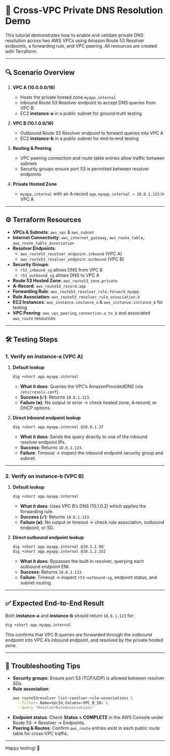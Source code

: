# 🚀 Cross-VPC Private DNS Resolution Demo

This tutorial demonstrates how to enable and validate private DNS resolution across two AWS VPCs using Amazon Route 53 Resolver endpoints, a forwarding rule, and VPC peering. All resources are created with Terraform.

---

## 🔍 Scenario Overview

1. **VPC A (10.0.0.0/16)**  
   - Hosts the private hosted zone `myapp.internal`  
   - Inbound Route 53 Resolver endpoint to accept DNS queries from VPC B  
   - EC2 **instance‑a** in a public subnet for ground‑truth testing

2. **VPC B (10.1.0.0/16)**  
   - Outbound Route 53 Resolver endpoint to forward queries into VPC A  
   - EC2 **instance‑b** in a public subnet for end‑to‑end testing

3. **Routing & Peering**  
   - VPC peering connection and route table entries allow traffic between subnets  
   - Security groups ensure port 53 is permitted between resolver endpoints

4. **Private Hosted Zone**  
   - `myapp.internal` with an A‑record `app.myapp.internal → 10.0.1.123` in VPC A

---

## ⚙️ Terraform Resources

- **VPCs & Subnets**: `aws_vpc` & `aws_subnet`  
- **Internet Connectivity**: `aws_internet_gateway`, `aws_route_table`, `aws_route_table_association`  
- **Resolver Endpoints**:  
  - `aws_route53_resolver_endpoint.inbound` (VPC A)  
  - `aws_route53_resolver_endpoint.outbound` (VPC B)  
- **Security Groups**:  
  - `r53_inbound_sg` allows DNS from VPC B  
  - `r53_outbound_sg` allows DNS to VPC A  
- **Route 53 Hosted Zone**: `aws_route53_zone.private`  
- **A‑Record**: `aws_route53_record.app`  
- **Forwarding Rule**: `aws_route53_resolver_rule.forward_myapp`  
- **Rule Association**: `aws_route53_resolver_rule_association.b`  
- **EC2 Instances**: `aws_instance.instance_a` & `aws_instance.instance_b` for testing  
- **VPC Peering**: `aws_vpc_peering_connection.a_to_b` and associated `aws_route` resources

---

## 🛠️ Testing Steps

### 1. Verify on **instance‑a** (VPC A)

1. **Default lookup**  
   ```bash
   dig +short app.myapp.internal
   ```  
   - **What it does**: Queries the VPC’s AmazonProvidedDNS (via `/etc/resolv.conf`).  
   - **Success (`✅`)**: Returns `10.0.1.123`.  
   - **Failure (`❌`)**: No output or error → check hosted zone, A‑record, or DHCP options.

2. **Direct inbound endpoint lookup**  
   ```bash
   dig +short app.myapp.internal @10.0.1.37
   ```  
   - **What it does**: Sends the query directly to one of the inbound resolver endpoint IPs.  
   - **Success**: Returns `10.0.1.123`.  
   - **Failure**: Timeout → inspect the inbound endpoint security group and subnet.

---

### 2. Verify on **instance‑b** (VPC B)

1. **Default lookup**  
   ```bash
   dig +short app.myapp.internal
   ```  
   - **What it does**: Uses VPC B’s DNS (10.1.0.2) which applies the forwarding rule.  
   - **Success (`✅`)**: Returns `10.0.1.123`.  
   - **Failure (`❌`)**: No output or timeout → check rule association, outbound endpoint, or SG.

2. **Direct outbound endpoint lookup**  
   ```bash
   dig +short app.myapp.internal @10.1.1.98
   dig +short app.myapp.internal @10.1.2.152
   ```  
   - **What it does**: Bypasses the built‑in resolver, querying each outbound endpoint ENI.  
   - **Success**: Returns `10.0.1.123`.  
   - **Failure**: Timeout → inspect `r53-outbound-sg`, endpoint status, and subnet routing.

---

## ✅ Expected End-to-End Result

Both **instance‑a** and **instance‑b** should return `10.0.1.123` for:

```bash
dig +short app.myapp.internal
```

This confirms that VPC B queries are forwarded through the outbound endpoint into VPC A’s inbound endpoint, and resolved by the private hosted zone.

---

## 🔧 Troubleshooting Tips

- **Security groups**: Ensure port 53 (TCP/UDP) is allowed between resolver SGs.  
- **Rule association**:  
  ```bash
  aws route53resolver list-resolver-rule-associations \
    --filters Name=VpcId,Values=<VPC_B_ID> \
    --query "ResolverRuleAssociations"
  ```  
- **Endpoint status**: Check **Status = COMPLETE** in the AWS Console under Route 53 → Resolver → Endpoints.  
- **Peering & Routes**: Confirm `aws_route` entries exist in each public route table for cross‑VPC traffic.

---

Happy testing! 🎉